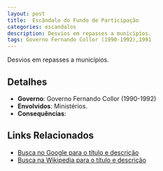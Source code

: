 ```yaml
---
layout: post
title:  Escândalo do Fundo de Participação
categories: escandalos
description: Desvios em repasses a municípios.
tags: Governo Fernando Collor (1990-1992),1991
---
```


Desvios em repasses a municípios.

## Detalhes
- **Governo**: Governo Fernando Collor (1990-1992)
- **Envolvidos**: Ministérios.
- **Consequências**: 

## Links Relacionados
- [Busca no Google para o título e descrição](https://www.google.com/search?q=Esc%C3%A2ndalo%20do%20Fundo%20de%20Participa%C3%A7%C3%A3o%20Desvios%20em%20repasses%20a%20munic%C3%ADpios.%20Governo%20Fernando%20Collor%20%281990-1992%29)
- [Busca na Wikipedia para o título e descrição](https://en.wikipedia.org/w/index.php?search=Esc%C3%A2ndalo%20do%20Fundo%20de%20Participa%C3%A7%C3%A3o%20Desvios%20em%20repasses%20a%20munic%C3%ADpios.%20Governo%20Fernando%20Collor%20%281990-1992%29)
